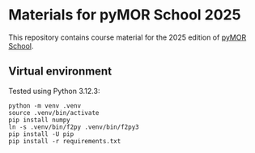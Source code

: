 # Materials for pyMOR School 2025

This repository contains course material for the 2025 edition
of [pyMOR School](https://2025.school.pymor.org).

## Virtual environment

Tested using Python 3.12.3:

```
python -m venv .venv
source .venv/bin/activate
pip install numpy
ln -s .venv/bin/f2py .venv/bin/f2py3
pip install -U pip
pip install -r requirements.txt
```
